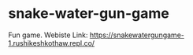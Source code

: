 # snake-water-gun-game
Fun game. 
Webiste Link:
https://snakewatergungame-1.rushikeshkothaw.repl.co/
